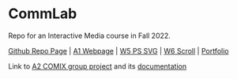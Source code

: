 # CommLab

Repo for an Interactive Media course in Fall 2022.

[Github Repo Page](https://github.com/hi-yiyang/CommLab) | [A1 Webpage](https://hi-yiyang.github.io/CommLab/A1_Webpage/) | [W5 PS SVG](https://hi-yiyang.github.io/CommLab/W5_SVG/) | [W6 Scroll](https://hi-yiyang.github.io/CommLab/W6_Scroll/) | [Portfolio](https://hi-yiyang.github.io/CommLab/Portfolio/)

Link to [A2 COMIX group project](https://tengis0618.github.io/comics/) and its [documentation](https://github.com/Tengis0618/comics#readme)
